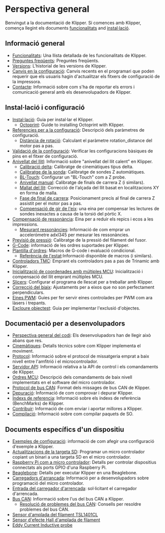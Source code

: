 # Perspectiva general

Benvingut a la documentació de Klipper. Si comences amb Klipper, comença llegint els documents [funcionalitats](Features.md) and [instal·lació](Installation.md).

## Informació general

- [Funcionalitats](Features.md): Una llista detallada de les funcionalitats de Klipper.
- [Preguntes freqüents](FAQ.md): Preguntes freqüents.
- [Versions](Releases.md): L'historial de les versions de Klipper.
- [Canvis en la configuració](Config_Changes.md): Canvis recents en el programari que poden requerir que els usuaris hagin d'actualitzar els fitxers de configuració de la impressora.
- [Contacte](Contact.md): Informació sobre com s'ha de reportar els errors i comunicació general amb els desenvolupadors de Klipper.

## Instal·lació i configuració

- [Instal·lació](Installation.md): Guia per instal·lar el Klipper.
   - [Octoprint](OctoPrint.md): Guide to installing Octoprint with Klipper.
- [Referencies per a la configuració](Config_Reference.md): Descripció dels paràmetres de configuració.
   - [Distància de rotació](Rotation_Distance.md): Calculant el paràmetre rotation_distance del motor pas a pas.
- [Validació de la configuració](Config_checks.md): Verificar les configuracions bàsiques de pins en el fitxer de configuració.
- [Anivellat del llitl](Bed_Level.md): Informació sobre "anivellat del llit calent" en Klipper.
   - [Calibració delta](Delta_Calibrate.md): Calibratge de cinemàtiques tipus delta.
   - [Calibratge de la sonda](Probe_Calibrate.md): Calibratge de sondes Z automàtiques.
   - [BL-Touch](BLTouch.md): Configurar un "BL-Touch" com a Z probe.
   - [Anivellat manual](Manual_Level.md): Calibratge de finals de carrera Z (i similars).
   - [Mallat del llit](Bed_Mesh.md): Correcció de l'alçada del llit basat en localitzacions XY en forma de malla.
   - [Fase de final de carrera](Endstop_Phase.md): Posicionament precís al final de carrera Z assistit per el motor pas a pas.
   - [Compensació de gir de l'eix](Axis_Twist_Compensation.md): una eina per compensar les lectures de sondes inexactes a causa de la torsió del pòrtic X.
- [Compensació de ressonància](Resonance_Compensation.md): Eina per a reduir els repics i ecos a les impressions.
   - [Mesurant ressonàncies](Measuring_Resonances.md): Informació de com emprar un accelerómetre adxl345 per mesurar les ressonàncies.
- [Previsió de pressió](Pressure_Advance.md): Calibratge de la pressió del filament del fusor.
- [G-Code](G-Codes.md): informació de les ordres suportades per Klipper.
- [Plantilla d'ordres](Command_Templates.md): Macros de G-code i evaluació condicional.
   - [Referència de l'estat](Status_Reference.md):Informació disponible de macros (i similars).
- [Controladors TMC](TMC_Drivers.md): Emprant els controladors pas a pas de Trinamic amb Klipper.
- [Inicialització de coordenades amb múltiples MCU](Multi_MCU_Homing.md): Inicialització i compensació del llit emprant múltiples MCU.
- [Slicers](Slicers.md): Configurar el programa de llescat per a treballar amb Klipper.
- [Correcció del biaix](Skew_Correction.md): Ajustaments per a eixos que no son perfectament perpendiculars.
- [Eines PWM](Using_PWM_Tools.md): Guies per fer servir eines controlades per PWM com ara làsers i trepants.
- [Excloure objectest](Exclude_Object.md): Guia per implementar l'exclusió d'objectes.

## Documentació per a desenvolupadors

- [Perspectiva general del codi](Code_Overview.md): Els desenvolupadors han de llegir això abans que res.
- [Cinemàtiques](Kinematics.md): Detalls tècnics sobre com Klipper implementa el moviment.
- [Protocol](Protocol.md): Informació sobre el protocol de missatgeria emprat a baix nivell entre l'amfitrió i el microcontrolador.
- [Servidor API](API_Server.md): Informació relativa a la API de control i els comandaments de Klipper.
- [Ordres MCU](MCU_Commands.md): Descripció dels comandaments de baix nivell implementats en el software del micro controlador.
- [Protocol de bus CAN](CANBUS_protocol.md): Format dels missages de bus CAN de Klipper.
- [Depuració](Debugging.md): Informació de com comprovar i depurar Klipper.
- [Índexs de referencia](Benchmarks.md): Informació sobre els índexs de referència (BenchMarks) de Klipper.
- [Contribuir](CONTRIBUTING.md): Informació de com enviar i aportar millores a Klipper.
- [Compilació](Packaging.md): Informació sobre com compilar paquets de SO.

## Documents específics d'un dispositiu

- [Exemples de configuració](Example_Configs.md): informació de com afegir una configuració d'exemple a Klipper.
- [Actualitzacions de la targeta SD](SDCard_Updates.md): Programar un micro controlador copiant un binari a una targeta SD en el micro controlador.
- [Raspberry Pi com a micro controlador](RPi_microcontroller.md): Detalls per controlar dispositius connectats als ports GPIO d'una Raspberry Pi.
- [Beaglebone](Beaglebone.md): Detalls per executar Klipper en una Beaglebone.
- [Carregadors d'arrancada](Bootloaders.md): Informació per a desenvolupadors sobre programació del micro controlador.
- [Entrada del carregador d'arrencada](Bootloader_Entry.md): sol·licitant el carregador d'arrencada.
- [Bus CAN](CANBUS.md): Infiormació sobre l'us del bus CAN a Klipper.
   - [Resolució de problemes del bus CAN](CANBUS_Troubleshooting.md): Consells per resoldre problemes del bus CAN.
- [Sensor d'amplada del filament TSL1401CL](TSL1401CL_Filament_Width_Sensor.md)
- [Sensor d'efecte Hall d'amplada de filament](Hall_Filament_Width_Sensor.md)
- [Eddy Current Inductive probe](Eddy_Probe.md)
